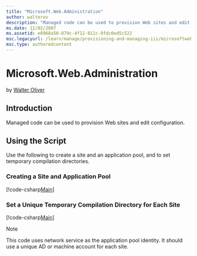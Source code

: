```yaml
---
title: "Microsoft.Web.Administration"
author: walterov
description: "Managed code can be used to provision Web sites and edit configuration. Using the Script Use the following to create a site and an application pool, and to..."
ms.date: 12/02/2007
ms.assetid: e8968a50-879c-4f12-811c-9fdc0ed5c522
msc.legacyurl: /learn/manage/provisioning-and-managing-iis/microsoftwebadministration
msc.type: authoredcontent
---
```

Microsoft.Web.Administration
====================
by [Walter Oliver](https://github.com/walterov)

## Introduction

Managed code can be used to provision Web sites and edit configuration.

## Using the Script

Use the following to create a site and an application  pool, and to set temporary compilation directories.

### Creating a Site and Application Pool

[!code-csharp[Main](microsoftwebadministration/samples/sample1.cs)]

### Set a Unique Temporary Compilation Directory for Each Site

[!code-csharp[Main](microsoftwebadministration/samples/sample2.cs)]

<a id="_msocom_7"></a>

> [!NOTE]
> This code uses network service as the application pool identity. It should use a unique AD or machine account for each site.
